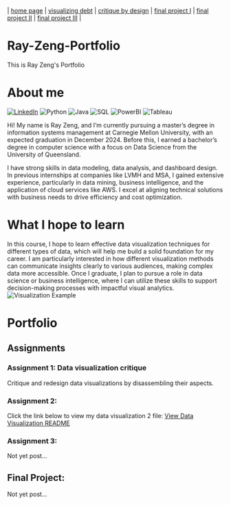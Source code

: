 | [home page](https://ray1208xxxx.github.io/Ray-Zeng-Portfolio/) | [visualizing debt](visualizing-government-debt) | [critique by design]() | [final project I]() | [final project II]() | [final project III]() |

# Ray-Zeng-Portfolio
This is Ray Zeng's Portfolio


# About me
<!-- PROJECT SHIELDS -->
[![LinkedIn](https://img.shields.io/badge/LinkedIn-Connect-blue?logo=linkedin)](http://www.linkedin.com/in/pengrui-ray-zeng1208) 
![Python](https://img.shields.io/badge/Program_language-Python-green)
![Java](https://img.shields.io/badge/Program_language-Java-purple)
![SQL](https://img.shields.io/badge/Database-MySQL-blue)
![PowerBI](https://img.shields.io/badge/Dashboard-PowerBI-orange)
![Tableau](https://img.shields.io/badge/Dashboard-Tableau-red)

<!-- PROJECT LOGO -->
Hi! My name is Ray Zeng, and I’m currently pursuing a master’s degree in information systems management at Carnegie Mellon University, with an expected graduation in December 2024. Before this, I earned a bachelor’s degree in computer science with a focus on Data Science from the University of Queensland. 

I have strong skills in data modeling, data analysis, and dashboard design. In previous internships at companies like LVMH and MSA, I gained extensive experience, particularly in data mining, business intelligence, and the application of cloud services like AWS. I excel at aligning technical solutions with business needs to drive efficiency and cost optimization.

# What I hope to learn
In this course, I hope to learn effective data visualization techniques for different types of data, which will help me build a solid foundation for my career. I am particularly interested in how different visualization methods can communicate insights clearly to various audiences, making complex data more accessible. Once I graduate, I plan to pursue a role in data science or business intelligence, where I can utilize these skills to support decision-making processes with impactful visual analytics.
![Visualization Example](https://www.betterup.com/hs-fs/hubfs/image5-2.png?width=3998&name=image5-2.png)

# Portfolio

## Assignments
### Assignment 1: Data visualization critique
Critique and redesign data visualizations by disassembling their aspects.

### Assignment 2: 
Click the link below to view my data visualization 2 file:
[View Data Visualization README](https://github.com/Ray1208xxxx/Ray-Zeng-Portfolio/blob/main/dataviz2.md)

### Assignment 3: 
Not yet post...

## Final Project:
Not yet post...
